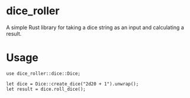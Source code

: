 # dice_roller
A simple Rust library for taking a dice string as an input and calculating a result.

# Usage

```
use dice_roller::dice::Dice;

let dice = Dice::create_dice("2d20 + 1").unwrap();
let result = dice.roll_dice();
```